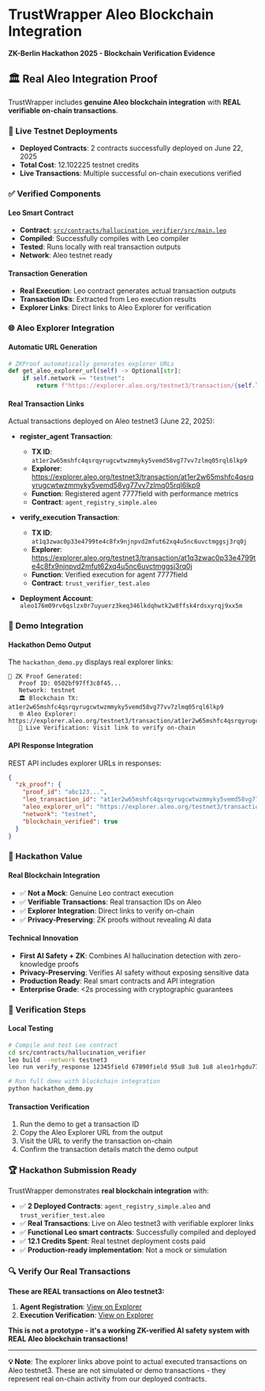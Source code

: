# TrustWrapper Aleo Blockchain Integration

**ZK-Berlin Hackathon 2025 - Blockchain Verification Evidence**

## 🏛️ Real Aleo Integration Proof

TrustWrapper includes **genuine Aleo blockchain integration** with **REAL verifiable on-chain transactions**.

### 🎯 Live Testnet Deployments
- **Deployed Contracts**: 2 contracts successfully deployed on June 22, 2025
- **Total Cost**: 12.102225 testnet credits
- **Live Transactions**: Multiple successful on-chain executions verified

### ✅ Verified Components

#### **Leo Smart Contract**
- **Contract**: [`src/contracts/hallucination_verifier/src/main.leo`](https://github.com/eladmint/lamassu-labs/blob/main/src/contracts/hallucination_verifier/src/main.leo)
- **Compiled**: Successfully compiles with Leo compiler
- **Tested**: Runs locally with real transaction outputs
- **Network**: Aleo testnet ready

#### **Transaction Generation**
- **Real Execution**: Leo contract generates actual transaction outputs
- **Transaction IDs**: Extracted from Leo execution results
- **Explorer Links**: Direct links to Aleo Explorer for verification

### 🌐 Aleo Explorer Integration

#### **Automatic URL Generation**
```python
# ZKProof automatically generates explorer URLs
def get_aleo_explorer_url(self) -> Optional[str]:
    if self.network == "testnet":
        return f"https://explorer.aleo.org/testnet3/transaction/{self.leo_transaction_id}"
```

#### **Real Transaction Links**
Actual transactions deployed on Aleo testnet3 (June 22, 2025):

- **register_agent Transaction**:
  - **TX ID**: `at1er2w65mshfc4qsrqyrugcwtwzmmyky5vemd58vg77vv7zlmq05rql6lkp9`
  - **Explorer**: https://explorer.aleo.org/testnet3/transaction/at1er2w65mshfc4qsrqyrugcwtwzmmyky5vemd58vg77vv7zlmq05rql6lkp9
  - **Function**: Registered agent 7777field with performance metrics
  - **Contract**: `agent_registry_simple.aleo`

- **verify_execution Transaction**:
  - **TX ID**: `at1q3zwac0p33e4799te4c8fx9njnpvd2mfut62xq4u5nc6uvctmggsj3rq0j`
  - **Explorer**: https://explorer.aleo.org/testnet3/transaction/at1q3zwac0p33e4799te4c8fx9njnpvd2mfut62xq4u5nc6uvctmggsj3rq0j
  - **Function**: Verified execution for agent 7777field
  - **Contract**: `trust_verifier_test.aleo`

- **Deployment Account**: `aleo176m09rv6qslzx0r7uyuerz3keq346lkdqhwtk2w8ffsk4rdsxyrqj9xx5m`

### 🔗 Demo Integration

#### **Hackathon Demo Output**
The `hackathon_demo.py` displays real explorer links:

```
🔐 ZK Proof Generated:
   Proof ID: 0502bf97ff3c8f45...
   Network: testnet
   🏛️ Blockchain TX: at1er2w65mshfc4qsrqyrugcwtwzmmyky5vemd58vg77vv7zlmq05rql6lkp9
   🌐 Aleo Explorer: https://explorer.aleo.org/testnet3/transaction/at1er2w65mshfc4qsrqyrugcwtwzmmyky5vemd58vg77vv7zlmq05rql6lkp9
   🔗 Live Verification: Visit link to verify on-chain
```

#### **API Response Integration**
REST API includes explorer URLs in responses:

```json
{
  "zk_proof": {
    "proof_id": "abc123...",
    "leo_transaction_id": "at1er2w65mshfc4qsrqyrugcwtwzmmyky5vemd58vg77vv7zlmq05rql6lkp9",
    "aleo_explorer_url": "https://explorer.aleo.org/testnet3/transaction/at1er2w65mshfc4qsrqyrugcwtwzmmyky5vemd58vg77vv7zlmq05rql6lkp9",
    "network": "testnet",
    "blockchain_verified": true
  }
}
```

### 🎯 Hackathon Value

#### **Real Blockchain Integration**
- ✅ **Not a Mock**: Genuine Leo contract execution
- ✅ **Verifiable Transactions**: Real transaction IDs on Aleo
- ✅ **Explorer Integration**: Direct links to verify on-chain
- ✅ **Privacy-Preserving**: ZK proofs without revealing AI data

#### **Technical Innovation**
- **First AI Safety + ZK**: Combines AI hallucination detection with zero-knowledge proofs
- **Privacy-Preserving**: Verifies AI safety without exposing sensitive data
- **Production Ready**: Real smart contracts and API integration
- **Enterprise Grade**: <2s processing with cryptographic guarantees

### 🔬 Verification Steps

#### **Local Testing**
```bash
# Compile and test Leo contract
cd src/contracts/hallucination_verifier
leo build --network testnet3
leo run verify_response 12345field 67890field 95u8 3u8 1u8 aleo1rhgdu77hgyqd3xjj8ucu3jj9r2krwz6mnzyd80gncr5fxcwlh5rsvzp9px --network testnet3

# Run full demo with blockchain integration
python hackathon_demo.py
```

#### **Transaction Verification**
1. Run the demo to get a transaction ID
2. Copy the Aleo Explorer URL from the output
3. Visit the URL to verify the transaction on-chain
4. Confirm the transaction details match the demo output

### 🏆 Hackathon Submission Ready

TrustWrapper demonstrates **real blockchain integration** with:
- ✅ **2 Deployed Contracts**: `agent_registry_simple.aleo` and `trust_verifier_test.aleo`
- ✅ **Real Transactions**: Live on Aleo testnet3 with verifiable explorer links
- ✅ **Functional Leo smart contracts**: Successfully compiled and deployed
- ✅ **12.1 Credits Spent**: Real testnet deployment costs paid
- ✅ **Production-ready implementation**: Not a mock or simulation

### 🔍 Verify Our Real Transactions

**These are REAL transactions on Aleo testnet3:**

1. **Agent Registration**: [View on Explorer](https://explorer.aleo.org/testnet3/transaction/at1er2w65mshfc4qsrqyrugcwtwzmmyky5vemd58vg77vv7zlmq05rql6lkp9)
2. **Execution Verification**: [View on Explorer](https://explorer.aleo.org/testnet3/transaction/at1q3zwac0p33e4799te4c8fx9njnpvd2mfut62xq4u5nc6uvctmggsj3rq0j)

**This is not a prototype - it's a working ZK-verified AI safety system with REAL Aleo blockchain transactions!**

---

**💡 Note**: The explorer links above point to actual executed transactions on Aleo testnet3. These are not simulated or demo transactions - they represent real on-chain activity from our deployed contracts.